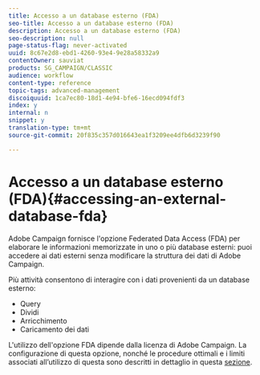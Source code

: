 ```yaml
---
title: Accesso a un database esterno (FDA)
seo-title: Accesso a un database esterno (FDA)
description: Accesso a un database esterno (FDA)
seo-description: null
page-status-flag: never-activated
uuid: 8c67e2d8-ebd1-4260-93e4-9e28a58332a9
contentOwner: sauviat
products: SG_CAMPAIGN/CLASSIC
audience: workflow
content-type: reference
topic-tags: advanced-management
discoiquuid: 1ca7ec80-18d1-4e94-bfe6-16ecd094fdf3
index: y
internal: n
snippet: y
translation-type: tm+mt
source-git-commit: 20f835c357d016643ea1f3209ee4dfb6d3239f90

---
```



# Accesso a un database esterno (FDA){#accessing-an-external-database-fda}

Adobe Campaign fornisce l&#39;opzione Federated Data Access (FDA) per elaborare le informazioni memorizzate in uno o più database esterni: puoi accedere ai dati esterni senza modificare la struttura dei dati di Adobe Campaign.

Più attività consentono di interagire con i dati provenienti da un database esterno:

* Query
* Dividi
* Arricchimento
* Caricamento dei dati

L&#39;utilizzo dell&#39;opzione FDA dipende dalla licenza di Adobe Campaign. La configurazione di questa opzione, nonché le procedure ottimali e i limiti associati all’utilizzo di questa sono descritti in dettaglio in questa [sezione](../../platform/using/accessing-an-external-database.md).
